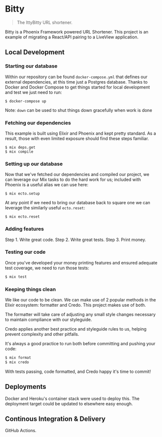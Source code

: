 # Bitty

> The IttyBitty URL shortener.

Bitty is a Phoenix Framework powered URL Shortener. This project is an example of migrating a React/API pairing to
a LiveView application.

## Local Development

### Starting our database

Within our repository can be found `docker-compose.yml` that defines our external dependencies, at this time just a Postgres database. Thanks to Docker and Docker Compose to get things started for local development and test we just need to run:

```shell
$ docker-compose up
```

Note: `down` can be used to shut things down gracefully when work is done

### Fetching our dependencies

This example is built using Elixir and Phoenix and kept pretty standard. As a result, those with even limited exposure should find these steps familiar.

```shell
$ mix deps.get
$ mix compile
```

### Setting up our database

Now that we've fetched our dependencies and compiled our project, we can leverage our Mix tasks to do the hard work for us; included with Phoenix is a useful alias we can use here:

```shell
$ mix ecto.setup
```

At any point if we need to bring our database back to square one we can leverage the similarly useful `ecto.reset`:

```shell
$ mix ecto.reset
```

### Adding features

Step 1. Write great code.
Step 2. Write great tests.
Step 3. Print money.

### Testing our code

Once you've developed your money printing features and ensured adequate test coverage, we need to run those tests:

```elixir
$ mix test
```

### Keeping things clean

We like our code to be clean. We can make use of 2 popular methods in the Elixir ecosystem: formatter and Credo. This project makes use of both.

The formatter will take care of adjusting any small style changes necessary to maintain compliance with our styleguide.

Credo applies another best practice and styleguide rules to us, helping prevent complexity and other pitfalls.

It's always a good practice to run both before committing and pushing your code:

```elixir
$ mix format
$ mix credo
```

With tests passing, code formatted, and Credo happy it's time to commit!

## Deployments

Docker and Heroku's container stack were used to deploy this. The deployment target could be updated to elsewhere easy enough.

## Continous Integration & Delivery

GitHub Actions.

